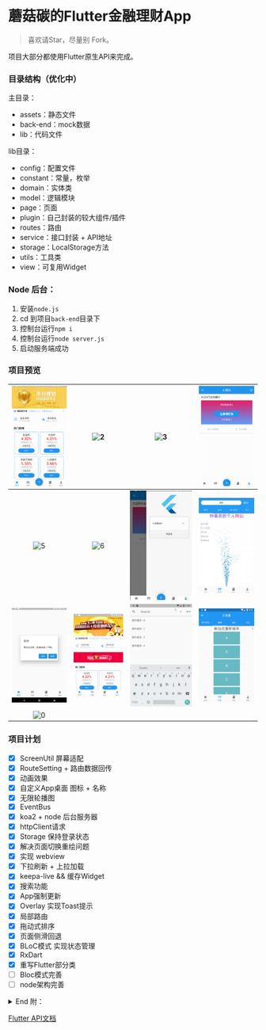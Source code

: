 # 蘑菇碳的Flutter金融理财App

> 喜欢请Star，尽量别 Fork。

项目大部分都使用Flutter原生API来完成。

### 目录结构（优化中）

主目录：
* assets：静态文件
* back-end：mock数据
* lib：代码文件

lib目录：
* config：配置文件
* constant：常量，枚举
* domain：实体类
* model：逻辑模块
* page：页面
* plugin：自己封装的较大组件/插件
* routes：路由
* service：接口封装 + API地址
* storage：LocalStorage方法
* utils：工具类
* view：可复用Widget


### Node 后台：
1. 安装`node.js`
2. cd 到项目`back-end`目录下
3. 控制台运行`npm i`
4. 控制台运行`node server.js`
5. 启动服务端成功


### 项目预览
|![1](/preview/1.png)|![2](/preview/2.png)|![3](/preview/3.png)|![4](/preview/4.png)|
|:--:|:--:|:--:|:--:|
![5](/preview/5.png)|![6](/preview/6.png)|![7](/preview/7.png)|![8](/preview/8.png)|
|![9](/preview/9.png)|![update](/preview/update.gif)|![search](/preview/search.gif)|![reorder](/preview/reorder.gif)|
![0](/preview/0.png)|


### 项目计划
* [x] ScreenUtil 屏幕适配
* [x] RouteSetting + 路由数据回传
* [x] 动画效果
* [x] 自定义App桌面 图标 + 名称
* [x] 无限轮播图
* [x] EventBus
* [x] koa2 + node 后台服务器
* [x] httpClient请求
* [x] Storage 保持登录状态
* [x] 解决页面切换重绘问题
* [x] 实现 webview
* [x] 下拉刷新 + 上拉加载
* [x] keepa-live && 缓存Widget
* [x] 搜索功能
* [x] App强制更新
* [x] Overlay 实现Toast提示
* [x] 局部路由
* [x] 拖动式排序
* [x] 页面侧滑回退
* [x] BLoC模式 实现状态管理
* [x] RxDart
* [x] 重写Flutter部分类
* [ ] Bloc模式完善
* [ ] node架构完善

<details>
<summary>End 附：</summary>

* BLoC模式
* 不使用setState就能刷新页面
* 在多个页面中共享状态。

</details>

[Flutter API文档](https://flutter.io/docs/get-started/codelab)
